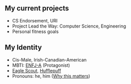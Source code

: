 ## My current projects
- CS Endorsement, URI
- Project Lead the Way: Computer Science, Engineering
- Personal fitness goals

## My Identity
- Cis-Male, Irish-Canadian-American
- MBTI: [ENFJ-A](https://www.16personalities.com/enfj-personality) \(Protagonist\)
- [Eagle Scout](https://www.cccbsa.org/2023/02/13/what-it-means-to-be-an-eagle-scout/), [Hufflepuff](https://www.wizardingworld.com/collections/hufflepuff)
- Pronouns: he, him
  \([Why this matters](https://www.mypronouns.org/what-and-why)\)
